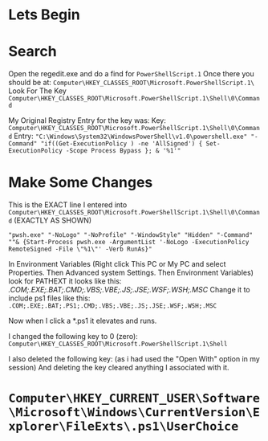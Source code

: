 Lets Begin
==========

Search
======
Open the regedit.exe and do a find for `PowerShellScript.1`
Once there you should be at:
`Computer\HKEY_CLASSES_ROOT\Microsoft.PowerShellScript.1\`
Look For The Key
`Computer\HKEY_CLASSES_ROOT\Microsoft.PowerShellScript.1\Shell\0\Command`

My Original Registry Entry for the key was:
Key: `Computer\HKEY_CLASSES_ROOT\Microsoft.PowerShellScript.1\Shell\0\Command`
Entry: `"C:\Windows\System32\WindowsPowerShell\v1.0\powershell.exe" "-Command" "if((Get-ExecutionPolicy ) -ne 'AllSigned') { Set-ExecutionPolicy -Scope Process Bypass }; & '%1'"`

Make Some Changes
=================
This is the EXACT line I entered into `Computer\HKEY_CLASSES_ROOT\Microsoft.PowerShellScript.1\Shell\0\Command` (EXACTLY AS SHOWN)

`"pwsh.exe" "-NoLogo" "-NoProfile" "-WindowStyle" "Hidden" "-Command" ""& {Start-Process pwsh.exe -ArgumentList '-NoLogo -ExecutionPolicy RemoteSigned -File \"%1\"' -Verb RunAs}"`

In Environment Variables (Right click This PC or My PC and select Properties. Then Advanced system Settings. Then Environment Variables)
look for PATHEXT it looks like this: *.COM;.EXE;.BAT;.CMD;.VBS;.VBE;.JS;.JSE;.WSF;.WSH;.MSC*
Change it to include ps1 files like this: `.COM;.EXE;.BAT;.PS1;.CMD;.VBS;.VBE;.JS;.JSE;.WSF;.WSH;.MSC`

Now when I click a *.ps1 it elevates and runs.

I changed the following key to 0 (zero):
`Computer\HKEY_CLASSES_ROOT\Microsoft.PowerShellScript.1\Shell`

I also deleted the following key: (as i had used the "Open With" option in my session)
And deleting the key cleared anything I associated with it.

`Computer\HKEY_CURRENT_USER\Software\Microsoft\Windows\CurrentVersion\Explorer\FileExts\.ps1\UserChoice`
=============================================================================
